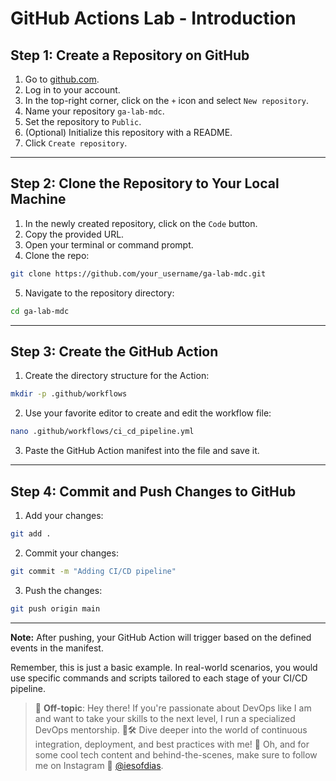 # GitHub Actions Lab - Introduction

## Step 1: Create a Repository on GitHub

1. Go to [github.com](https://github.com/).
2. Log in to your account.
3. In the top-right corner, click on the `+` icon and select `New repository`.
4. Name your repository `ga-lab-mdc`.
5. Set the repository to `Public`.
6. (Optional) Initialize this repository with a README.
7. Click `Create repository`.

---

## Step 2: Clone the Repository to Your Local Machine

1. In the newly created repository, click on the `Code` button.
2. Copy the provided URL.
3. Open your terminal or command prompt.
4. Clone the repo:

```bash
git clone https://github.com/your_username/ga-lab-mdc.git
```

5. Navigate to the repository directory:

```bash
cd ga-lab-mdc
```

---

## Step 3: Create the GitHub Action

1. Create the directory structure for the Action:

```bash
mkdir -p .github/workflows
```

2. Use your favorite editor to create and edit the workflow file:

```bash
nano .github/workflows/ci_cd_pipeline.yml
```

3. Paste the GitHub Action manifest into the file and save it.

---

## Step 4: Commit and Push Changes to GitHub

1. Add your changes:

```bash
git add .
```

2. Commit your changes:

```bash
git commit -m "Adding CI/CD pipeline"
```

3. Push the changes:

```bash
git push origin main
```

---

**Note:** After pushing, your GitHub Action will trigger based on the defined events in the manifest.

Remember, this is just a basic example. In real-world scenarios, you would use specific commands and scripts tailored to each stage of your CI/CD pipeline.

> 🚨 **Off-topic**: Hey there! If you're passionate about DevOps like I am and want to take your skills to the next level, I run a specialized DevOps mentorship. 🧠🛠 Dive deeper into the world of continuous integration, deployment, and best practices with me! 🚀 Oh, and for some cool tech content and behind-the-scenes, make sure to follow me on Instagram 📸 [@iesofdias](https://www.instagram.com/iesofdias/).


